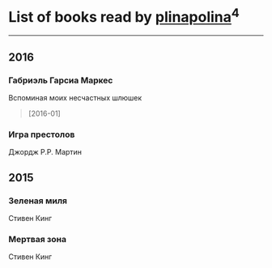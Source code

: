# List of books read by [plinapolina](http://vk.com/id173746684)<sup>4</sup>
---

## 2016

### Габриэль Гарсиа Маркес
Вспоминая моих несчастных шлюшек
> [2016-01] 


### Игра престолов
Джордж Р.Р. Мартин



## 2015

### Зеленая миля
Стивен Кинг


### Мертвая зона
Стивен Кинг



